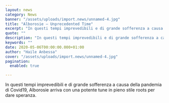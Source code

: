 ```yaml
---
layout: news
category: News
banner: "/assets/uploads/import.news/unnamed-4.jpg"
title: "Alborosie – Unprecedented Time"
excerpt: "In questi tempi imprevedibili e di grande sofferenza a causa della pandemia di Covid19, Alborosie arriva con una potente tune in pieno stile roots per dare speranza"
quote: ""
description: "In questi tempi imprevedibili e di grande sofferenza a causa della pandemia di Covid19, Alborosie arriva con una potente tune in pieno stile roots per dare speranza"
keywords: ""
date: 2020-05-06T00:00:00.000+01:00
author: "Haile Anbessa"
cover: "/assets/uploads/import.news/unnamed-4.jpg"
pagination:
  enabled: true

---
```


In questi tempi imprevedibili e di grande sofferenza a causa della pandemia di Covid19, Alborosie arriva con una potente tune in pieno stile roots per dare speranza.